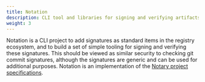 ```yaml
---
title: Notation
description: CLI tool and libraries for signing and verifying artifacts
weight: 3
---
```


Notation is a CLI project to add signatures as standard items in the registry ecosystem, and to build a set of simple tooling for signing and verifying these signatures. This should be viewed as similar security to checking git commit signatures, although the signatures are generic and can be used for additional purposes. Notation is an implementation of the [Notary project specifications](https://github.com/notaryproject/notaryproject/tree/main/specs).